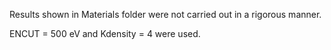 Results shown in Materials folder were not carried out in a rigorous manner. 

ENCUT = 500 eV and Kdensity = 4 were used.
